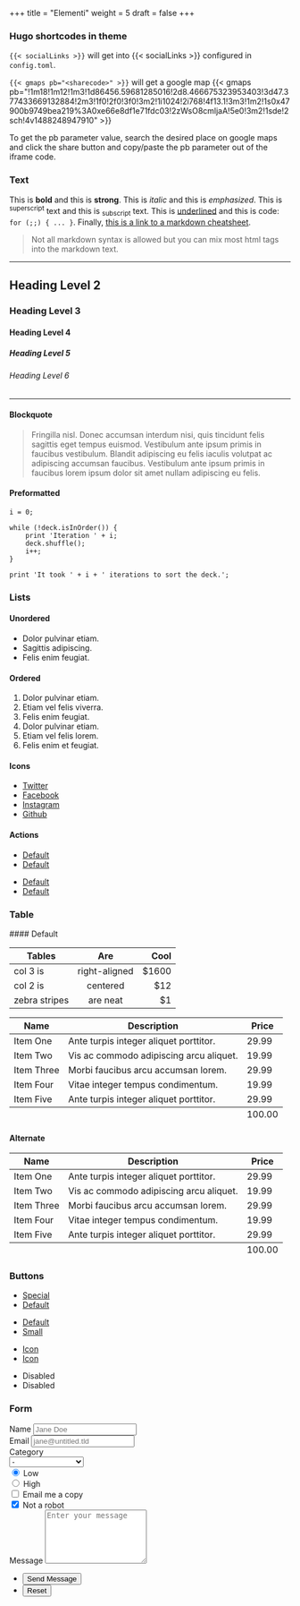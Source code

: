 +++
title = "Elementi"
weight = 5
draft = false
+++

<h3 class="major">Hugo shortcodes in theme</h3>

<code>{&zwnj;{< socialLinks >}}</code> will get into {{< socialLinks >}} configured in <code>config.toml</code>.

<code>{&zwnj;{< gmaps  pb="\<sharecode\>" >}}</code> will get a google map 
{{< gmaps pb="!1m18!1m12!1m3!1d86456.59681285016!2d8.466675323953403!3d47.377433669132884!2m3!1f0!2f0!3f0!3m2!1i1024!2i768!4f13.1!3m3!1m2!1s0x47900b9749bea219%3A0xe66e8df1e71fdc03!2zWsO8cmljaA!5e0!3m2!1sde!2sch!4v1488248947910" >}}

To get the pb parameter value, search the desired place on google maps and click the share button and copy/paste the pb parameter out of the iframe code.

<h3 class="major">Text</h3>

This is **bold** and this is __strong__. This is *italic* and this is _emphasized_.
This is <sup>superscript</sup> text and this is <sub>subscript</sub> text.
This is <u>underlined</u> and this is code: <code>for (;;) { ... }</code>. 
Finally, [this is a link to a markdown cheatsheet](https://beegit.com/markdown-cheat-sheet).

> Not all markdown syntax is allowed but you can mix most html tags into the markdown text.

---
## Heading Level 2
### Heading Level 3
#### Heading Level 4
##### Heading Level 5
###### Heading Level 6
---

#### Blockquote
> Fringilla nisl. Donec accumsan interdum nisi, quis tincidunt felis sagittis eget tempus euismod. Vestibulum ante ipsum primis in faucibus vestibulum. Blandit adipiscing eu felis iaculis volutpat ac adipiscing accumsan faucibus. Vestibulum ante ipsum primis in faucibus lorem ipsum dolor sit amet nullam adipiscing eu felis.

#### Preformatted

    i = 0;

    while (!deck.isInOrder()) {
        print 'Iteration ' + i;
        deck.shuffle();
        i++;
    }

    print 'It took ' + i + ' iterations to sort the deck.';

<h3 class="major">Lists</h3>

#### Unordered
* Dolor pulvinar etiam.
* Sagittis adipiscing.
* Felis enim feugiat.

#### Ordered
1. Dolor pulvinar etiam.
2. Etiam vel felis viverra.
3. Felis enim feugiat.
4. Dolor pulvinar etiam.
5. Etiam vel felis lorem.
6. Felis enim et feugiat.

#### Icons
<ul class="icons">
	<li><a href="#" class="icon fa-twitter"><span class="label">Twitter</span></a></li>
	<li><a href="#" class="icon fa-facebook"><span class="label">Facebook</span></a></li>
	<li><a href="#" class="icon fa-instagram"><span class="label">Instagram</span></a></li>
	<li><a href="#" class="icon fa-github"><span class="label">Github</span></a></li>
</ul>


#### Actions
<ul class="actions">
	<li><a href="#" class="button special">Default</a></li>
	<li><a href="#" class="button">Default</a></li>
</ul>
<ul class="actions vertical">
	<li><a href="#" class="button special">Default</a></li>
	<li><a href="#" class="button">Default</a></li>
</ul>
								
<h3 class="major">Table</h3>
#### Default

| Tables        | Are           | Cool  |
| ------------- |:-------------:| -----:|
| col 3 is      | right-aligned | $1600 |
| col 2 is      | centered      |   $12 |
| zebra stripes | are neat      |    $1 |

<div class="table-wrapper">
	<table>
		<thead>
			<tr>
				<th>Name</th>
				<th>Description</th>
				<th>Price</th>
			</tr>
		</thead>
		<tbody>
			<tr>
				<td>Item One</td>
				<td>Ante turpis integer aliquet porttitor.</td>
				<td>29.99</td>
			</tr>
			<tr>
				<td>Item Two</td>
				<td>Vis ac commodo adipiscing arcu aliquet.</td>
				<td>19.99</td>
			</tr>
			<tr>
				<td>Item Three</td>
				<td> Morbi faucibus arcu accumsan lorem.</td>
				<td>29.99</td>
			</tr>
			<tr>
				<td>Item Four</td>
				<td>Vitae integer tempus condimentum.</td>
				<td>19.99</td>
			</tr>
			<tr>
				<td>Item Five</td>
				<td>Ante turpis integer aliquet porttitor.</td>
				<td>29.99</td>
			</tr>
		</tbody>
		<tfoot>
			<tr>
				<td colspan="2"></td>
				<td>100.00</td>
			</tr>
		</tfoot>
	</table>
</div>

<h4>Alternate</h4>
<div class="table-wrapper">
	<table class="alt">
		<thead>
			<tr>
				<th>Name</th>
				<th>Description</th>
				<th>Price</th>
			</tr>
		</thead>
		<tbody>
			<tr>
				<td>Item One</td>
				<td>Ante turpis integer aliquet porttitor.</td>
				<td>29.99</td>
			</tr>
			<tr>
				<td>Item Two</td>
				<td>Vis ac commodo adipiscing arcu aliquet.</td>
				<td>19.99</td>
			</tr>
			<tr>
				<td>Item Three</td>
				<td> Morbi faucibus arcu accumsan lorem.</td>
				<td>29.99</td>
			</tr>
			<tr>
				<td>Item Four</td>
				<td>Vitae integer tempus condimentum.</td>
				<td>19.99</td>
			</tr>
			<tr>
				<td>Item Five</td>
				<td>Ante turpis integer aliquet porttitor.</td>
				<td>29.99</td>
			</tr>
		</tbody>
		<tfoot>
			<tr>
				<td colspan="2"></td>
				<td>100.00</td>
			</tr>
		</tfoot>
	</table>
</div>
								

								
<h3 class="major">Buttons</h3>
<ul class="actions">
	<li><a href="#" class="button special">Special</a></li>
	<li><a href="#" class="button">Default</a></li>
</ul>
<ul class="actions">
	<li><a href="#" class="button">Default</a></li>
	<li><a href="#" class="button small">Small</a></li>
</ul>
<ul class="actions">
	<li><a href="#" class="button special icon fa-download">Icon</a></li>
	<li><a href="#" class="button icon fa-download">Icon</a></li>
</ul>
<ul class="actions">
	<li><span class="button special disabled">Disabled</span></li>
	<li><span class="button disabled">Disabled</span></li>
</ul>
								

								
<h3 class="major">Form</h3>
<form method="post" action="#">
	<div class="field half first">
		<label for="demo-name">Name</label>
		<input type="text" name="demo-name" id="demo-name" value="" placeholder="Jane Doe" />
	</div>
	<div class="field half">
		<label for="demo-email">Email</label>
		<input type="email" name="demo-email" id="demo-email" value="" placeholder="jane@untitled.tld" />
	</div>
	<div class="field">
		<label for="demo-category">Category</label>
		<div class="select-wrapper">
			<select name="demo-category" id="demo-category">
				<option value="">-</option>
				<option value="1">Manufacturing</option>
				<option value="1">Shipping</option>
				<option value="1">Administration</option>
				<option value="1">Human Resources</option>
			</select>
		</div>
	</div>
	<div class="field half first">
		<input type="radio" id="demo-priority-low" name="demo-priority" checked>
		<label for="demo-priority-low">Low</label>
	</div>
	<div class="field half">
		<input type="radio" id="demo-priority-high" name="demo-priority">
		<label for="demo-priority-high">High</label>
	</div>
	<div class="field half first">
		<input type="checkbox" id="demo-copy" name="demo-copy">
		<label for="demo-copy">Email me a copy</label>
	</div>
	<div class="field half">
		<input type="checkbox" id="demo-human" name="demo-human" checked>
		<label for="demo-human">Not a robot</label>
	</div>
	<div class="field">
		<label for="demo-message">Message</label>
		<textarea name="demo-message" id="demo-message" placeholder="Enter your message" rows="6"></textarea>
	</div>
	<ul class="actions">
		<li><input type="submit" value="Send Message" class="special" /></li>
		<li><input type="reset" value="Reset" /></li>
	</ul>
</form>
								
